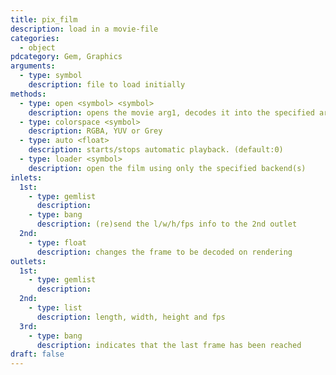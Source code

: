 ```yaml
---
title: pix_film
description: load in a movie-file
categories:
  - object
pdcategory: Gem, Graphics
arguments:
  - type: symbol
    description: file to load initially
methods:
  - type: open <symbol> <symbol>
    description: opens the movie arg1, decodes it into the specified arg2 color-space if supported
  - type: colorspace <symbol>
    description: RGBA, YUV or Grey
  - type: auto <float>
    description: starts/stops automatic playback. (default:0)
  - type: loader <symbol>
    description: open the film using only the specified backend(s)
inlets:
  1st:
    - type: gemlist
      description:
    - type: bang
      description: (re)send the l/w/h/fps info to the 2nd outlet
  2nd:
    - type: float
      description: changes the frame to be decoded on rendering
outlets:
  1st:
    - type: gemlist
      description:
  2nd:
    - type: list
      description: length, width, height and fps
  3rd:
    - type: bang
      description: indicates that the last frame has been reached
draft: false
---
```

